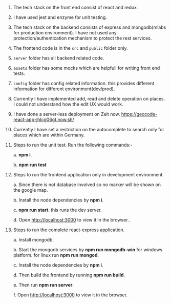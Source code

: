 1. The tech stack on the front end consist of react and redux.
2. I have used jest and enzyme for unit testing.
3. The tech stack on the backend consists of express and mongodb(mlabs for production environment). I have not used any protection/authentication mechanism to protect the rest services.
4. The frontend code is in the `src` and `public` folder only.
5. `server` folder has all backend related code.
6. `assets` folder has some mocks which are helpfull for writing front end tests.
7. `config` folder has config related information. this provides different information for different environment(dev/prod).
8. Currently I have implemented add, read and delete operation on places. I could not understand how the edit UX would work.
9. I have done a server-less deployment on <a herf="https://zeit.co/now" target="_blank">Zeit now</a>. <a href="https://geocode-react-app-jhlcg06gt.now.sh/" target="_blank">https://geocode-react-app-jhlcg06gt.now.sh/</a>
10. Currently I have set a restriction on the autocomplete to search only for places which are within Germany.

11. Steps to run the unit test. Run the following commands:-
    
    a. **npm i**.
    
    b. **npm run test**

12. Steps to run the frontend application only in development environment.

    a. Since there is not database involved so no marker will be shown on the google map.
    
    b. Install the node dependencies by **npm i**.
    
    c. **npm run start**. this runs the dev server.
    
    d. Open [http://localhost:3000](http://localhost:3000) to view it in the browser..

13. Steps to run the complete react-express application.

    a. Install mongodb.
    
    b. Start the mongodb services by **npm run mongodb-win** for windows platform. for linux run **npm run mongod**.
    
    c. Install the node dependencies by **npm i**. 
    
    d. Then build the frontend by running **npm run build**.
    
    e. Then run **npm run server**.
    
    f. Open [http://localhost:3000](http://localhost:3000) to view it in the browser.
    
    

